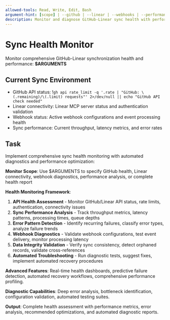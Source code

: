 ```yaml
---
allowed-tools: Read, Write, Edit, Bash
argument-hint: [scope] | --github | --linear | --webhooks | --performance | --report
description: Monitor and diagnose GitHub-Linear sync health with performance analytics and automated troubleshooting
---
```


# Sync Health Monitor

Monitor comprehensive GitHub-Linear synchronization health and performance: **$ARGUMENTS**

## Current Sync Environment

- GitHub API status: !`gh api rate_limit -q '.rate | "GitHub: \(.remaining)/\(.limit) requests"' 2>/dev/null || echo "GitHub API check needed"`
- Linear connectivity: Linear MCP server status and authentication validation
- Webhook status: Active webhook configurations and event processing health
- Sync performance: Current throughput, latency metrics, and error rates

## Task

Implement comprehensive sync health monitoring with automated diagnostics and performance optimization:

**Monitor Scope**: Use $ARGUMENTS to specify GitHub health, Linear connectivity, webhook diagnostics, performance analysis, or complete health report

**Health Monitoring Framework**:
1. **API Health Assessment** - Monitor GitHub/Linear API status, rate limits, authentication, connectivity issues
2. **Sync Performance Analysis** - Track throughput metrics, latency patterns, processing times, queue depths
3. **Error Pattern Detection** - Identify recurring failures, classify error types, analyze failure trends
4. **Webhook Diagnostics** - Validate webhook configurations, test event delivery, monitor processing latency
5. **Data Integrity Validation** - Verify sync consistency, detect orphaned records, validate cross-references
6. **Automated Troubleshooting** - Run diagnostic tests, suggest fixes, implement automated recovery procedures

**Advanced Features**: Real-time health dashboards, predictive failure detection, automated recovery workflows, comprehensive performance profiling.

**Diagnostic Capabilities**: Deep error analysis, bottleneck identification, configuration validation, automated testing suites.

**Output**: Complete health assessment with performance metrics, error analysis, recommended optimizations, and automated diagnostic reports.
